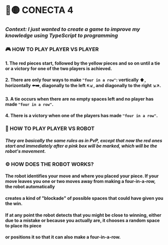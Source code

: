 # 🔴🟡 CONECTA 4 

### *Context: I just wanted to create a game to improve my knowledge using TypeScript to programming* 

### 🎮 HOW TO PLAY PLAYER VS PLAYER
#### 1. The red pieces start, followed by the yellow pieces and so on until a tie or a victory for one of the two players is achieved.
#### 2. There are only four ways to make `"four in a row"`: vertically ⬆️, horizontally ⬅️➡️, diagonally to the left ↖️↙️, and diagonally to the right ↘️↗️.
#### 3. A tie occurs when there are no empty spaces left and no player has made `"four in a row"`.
#### 4. There is a victory when one of the players has made `"four in a row"`.


### 🤖 HOW TO PLAY PLAYER VS ROBOT
#### *They are basically the same rules as in PvP, except that now the red ones start and immediately after a pink box will be marked, which will be the robot's movement.*

### ⚙️ HOW DOES THE ROBOT WORKS?
#### The robot identifies your move and where you placed your piece. If your move leaves you one or two moves away from making a four-in-a-row, the robot automatically 
#### creates a kind of "blockade" of possible spaces that could have given you the win.
#### If at any point the robot detects that you might be close to winning, either due to a mistake or because you actually are, it chooses a random space to place its piece
#### or positions it so that it can also make a four-in-a-row.

